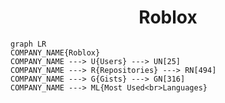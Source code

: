 <h1 align="center">Roblox</h1>

```mermaid
graph LR
COMPANY_NAME{Roblox}
COMPANY_NAME ---> U{Users} ---> UN[25]
COMPANY_NAME ---> R{Repositories} ---> RN[494]
COMPANY_NAME ---> G{Gists} ---> GN[316]
COMPANY_NAME ---> ML{Most Used<br>Languages}
```
